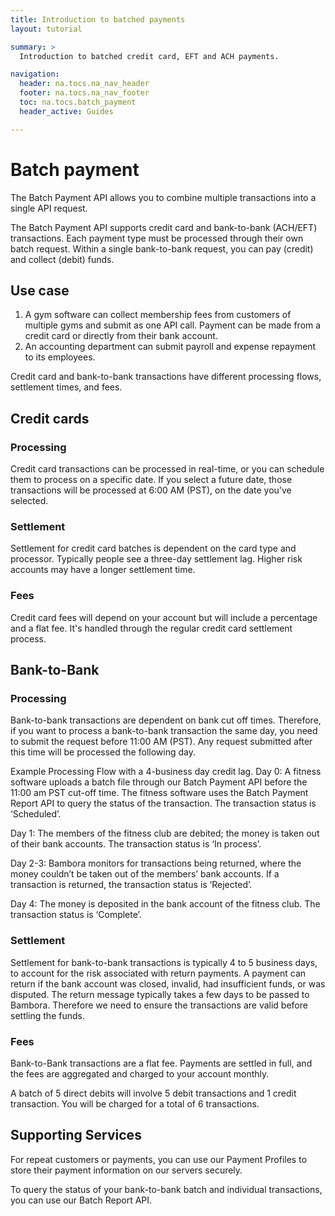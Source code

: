 ```yaml
---
title: Introduction to batched payments
layout: tutorial

summary: >
  Introduction to batched credit card, EFT and ACH payments.

navigation:
  header: na.tocs.na_nav_header
  footer: na.tocs.na_nav_footer
  toc: na.tocs.batch_payment
  header_active: Guides

---
```


# Batch payment

The Batch Payment API allows you to combine multiple transactions into a single API request.

The Batch Payment API supports credit card and bank-to-bank (ACH/EFT) transactions. Each payment type must be processed through their own batch request. Within a single bank-to-bank request, you can pay (credit) and collect (debit) funds. 

## Use case

1. A gym software can collect membership fees from customers of multiple gyms and submit as one API call. Payment can be made from a credit card or directly from their bank account.
1. An accounting department can submit payroll and expense repayment to its employees.

Credit card and bank-to-bank transactions have different processing flows, settlement times, and fees.

## Credit cards

### Processing

Credit card transactions can be processed in real-time, or you can schedule them to process on a specific date. If you select a future date, those transactions will be processed at 6:00 AM (PST), on the date you’ve selected.

### Settlement

Settlement for credit card batches is dependent on the card type and processor. Typically people see a three-day settlement lag. Higher risk accounts may have a longer settlement time. 

### Fees

Credit card fees will depend on your account but will include a percentage and a flat fee. It's handled through the regular credit card settlement process.

## Bank-to-Bank

### Processing

Bank-to-bank transactions are dependent on bank cut off times. Therefore, if you want to process a bank-to-bank transaction the same day, you need to submit the request before 11:00 AM (PST).  Any request submitted after this time will be processed the following  day. 

Example Processing Flow with a 4-business day credit lag.
Day 0: A fitness software uploads a batch file through our Batch Payment API before the 11:00 am PST cut-off time. The fitness software uses the Batch Payment Report API to query the status of the transaction. The transaction status is ‘Scheduled’. 

Day 1: The members of the fitness club are debited; the money is taken out of their bank accounts. The transaction status is ‘In process’. 

Day 2-3: Bambora monitors for transactions being returned, where the money couldn’t be taken out of the members’ bank accounts. If a transaction is returned, the transaction status is ‘Rejected’. 

Day 4: The money is deposited in the bank account of the fitness club. The transaction status is ‘Complete’. 

### Settlement

Settlement for bank-to-bank transactions is typically 4 to 5 business days, to account for the risk associated with return payments. A payment can return if the bank account was closed, invalid, had insufficient funds, or was disputed. The return message typically takes a few days to be passed to Bambora. Therefore we need to ensure the transactions are valid before settling the funds. 

### Fees

Bank-to-Bank transactions are a flat fee. Payments are settled in full, and the fees are aggregated and charged to your account monthly. 

A batch of 5 direct debits will involve 5 debit transactions and 1 credit transaction. You will be charged for a total of 6 transactions.

## Supporting Services

For repeat customers or payments, you can use our Payment Profiles to store their payment information on our servers securely. 

To query the status of your bank-to-bank batch and individual transactions, you can use our Batch Report API. 
